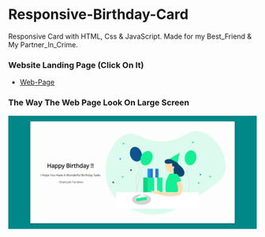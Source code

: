 # Responsive-Birthday-Card
Responsive Card with HTML, Css & JavaScript.
Made for my Best_Friend & My Partner_In_Crime.

### Website Landing Page (Click On It)
* [Web-Page](https://shahzaibfardeen.github.io/Hapie_Bday_Sadu/)

### The Way The Web Page Look On Large Screen 
![Web_Page_Image](Birthday_Card.png)
